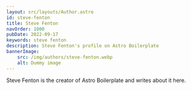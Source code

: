 ```yaml
---
layout: src/layouts/Author.astro
id: steve-fenton
title: Steve Fenton
navOrder: 1000
pubDate: 2022-09-17
keywords: steve fenton
description: Steve Fenton's profile on Astro Boilerplate
bannerImage:
    src: /img/authors/steve-fenton.webp
    alt: Dummy image
---
```


Steve Fenton is the creator of Astro Boilerplate and writes about it here.